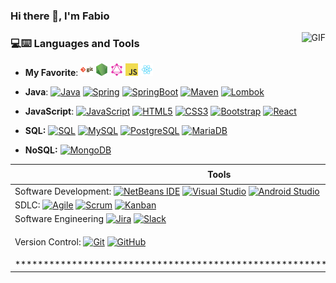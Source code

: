 ### Hi there 👋, I'm Fabio 
 <img align="right" alt="GIF" src="https://user-images.githubusercontent.com/55299077/112049828-e748da80-8b2e-11eb-866d-6fb23ea72864.png" />

 
### 💻:keyboard: Languages and Tools 

 - **My Favorite**:
<code><img height="20" src="https://raw.githubusercontent.com/github/explore/80688e429a7d4ef2fca1e82350fe8e3517d3494d/topics/git/git.png"></code>
<code><img height="20" src="https://raw.githubusercontent.com/github/explore/80688e429a7d4ef2fca1e82350fe8e3517d3494d/topics/nodejs/nodejs.png"></code>
<code><img height="20" src="https://raw.githubusercontent.com/github/explore/80688e429a7d4ef2fca1e82350fe8e3517d3494d/topics/graphql/graphql.png"></code>
<code><img height="20" src="https://raw.githubusercontent.com/github/explore/80688e429a7d4ef2fca1e82350fe8e3517d3494d/topics/javascript/javascript.png"></code>
<code><img height="20" src="https://raw.githubusercontent.com/github/explore/80688e429a7d4ef2fca1e82350fe8e3517d3494d/topics/react/react.png"></code>

  - **Java**: 
  [![Java](https://img.shields.io/badge/Java-orange?style=flat&logo=java&logoColor=white&link=https://github.com/Quananhle/OOP-JAVA-and-Android-App-Developer)](https://github.com/Quananhle/OOP-JAVA-and-Android-App-Developer) 
  [![Spring](https://img.shields.io/badge/-Spring-lightgray?style=flat&logo=spring&link=https://github.com/Quananhle/Java-Web-Developer)](https://github.com/Quananhle/Java-Web-Developer)
  [![SpringBoot](https://img.shields.io/badge/-Springboot-black?style=flat&logo=springboot&link=https://github.com/Quananhle/Java-Web-Developer)](https://github.com/Quananhle/Java-Web-Developer)
  [![Maven](https://img.shields.io/badge/Maven-C71A36?style=flat&logo=apache-maven&link=hhttps://github.com/Quananhle/Java-Web-Developer)](https://github.com/Quananhle/Java-Web-Developer) 
  [![Lombok](https://img.shields.io/badge/Lombok-02303A?style=flat&logo=lombok&link=hhttps://github.com/Quananhle/Java-Web-Developer)](https://github.com/Quananhle/Java-Web-Developer)

  - **JavaScript**: 
  [![JavaScript](https://img.shields.io/badge/-JavaScript-black?style=flat&logo=javascript&link=https://github.com/Quananhle/Front-End-Dev)](https://github.com/Quananhle/Front-End-Dev)
  [![HTML5](https://img.shields.io/badge/-HTML5-E34F26?style=flat&logo=html5&logoColor=white&link=https://github.com/Quananhle/Front-End-Dev)](https://github.com/Quananhle/Front-End-Dev) 
  [![CSS3](https://img.shields.io/badge/-CSS3-1572B6?style=flat&logo=css3&link=https://github.com/Quananhle/Front-End-Dev)](https://github.com/Quananhle/Front-End-Dev) 
  [![Bootstrap](https://img.shields.io/badge/-Bootstrap-purple?style=flat&logo=bootstrap&link=https://github.com/Quananhle/Front-End-Dev)](https://github.com/Quananhle/Front-End-Dev)
  [![React](https://img.shields.io/badge/-React-1572B6?style=flat&logo=react&link=https://github.com/Quananhle/Front-End-Dev)]() 

  - **SQL:**
  [![SQL](https://img.shields.io/badge/-SQL-orange?style=flat&logo=sql&link=https://github.com/Quananhle)](https://github.com/Quananhle)
  [![MySQL](https://img.shields.io/badge/-MySQL-lightgray?style=flat&logo=mysql&link=https://github.com/Quananhle)](https://github.com/Quananhle)
  [![PostgreSQL](https://img.shields.io/badge/-PostgreSQL-blue?style=flat&logo=postgresql&link=https://github.com/Quananhle)](https://github.com/Quananhle)
  [![MariaDB](https://img.shields.io/badge/-MariaDB-blue?style=flat&logo=mariadb&link=https://github.com/Quananhle)](https://github.com/Quananhle)
  
   - **NoSQL:**
  [![MongoDB](https://img.shields.io/badge/-MondoDB-green?style=flat&logo=mongodb&link=https://github.com/Quananhle)](https://github.com/Quananhle)


 Tools | 📫 How to reach me::
-------------------------------------------------- | ------------------------------------------------
Software Development: [![NetBeans IDE](https://img.shields.io/badge/-1B6AC6?style=flat&logo=Apache-NetBeans-IDE&logoColor=white&link=https://github.com/Quananhle "NetBeans IDE")](https://github.com/Quananhle) [![Visual Studio](https://img.shields.io/badge/-007ACC?style=flat&logo=Visual-Studio-Code&logoColor=white&link=https://github.com/Quananhle "Visual Studio")](https://github.com/Quananhle) [![Android Studio](https://img.shields.io/badge/-3DDC84?style=flat&logo=Android-Studio&logoColor=white&link=https://github.com/Quananhle "Android Studio" )](https://github.com/Quananhle)|    Email :[arpirez.fabio@gmail.com](arpirez.fabio@gmail.com)
SDLC: [![Agile](https://img.shields.io/badge/Agile-blue?style=flat&logo=Agile&logoColor=white&link=https://github.com/Quananhle "Agile")](https://github.com/Quananhle) [![Scrum](https://img.shields.io/badge/Scrum-green?style=flat&logo=Scrum&logoColor=white&link=https://github.com/Quananhle "Scrum")](https://github.com/Quananhle) [![Kanban](https://img.shields.io/badge/Kanban-red?style=flat&logo=Kanban&logoColor=white&link=https://github.com/Quananhle "Kanban")](https://github.com/Quananhle)|    Linkedln : [@myLinkedln](https://www.linkedin.com/in/fa-arp-4b990061/)
Software Engineering [![Jira](https://img.shields.io/badge/-Jira-0052CC?style=flat&logo=jira&logoColor=white&link=https://github.com/Quananhle)](https://github.com/Quananhle) [![Slack](https://img.shields.io/badge/-Slack-red?style=flat&logo=slack&logoColor=white&link=https://github.com/Quananhle)](https://github.com/Quananhle)| Phone : [+543834912105 ](+543834912105)
Version Control: [![Git](https://img.shields.io/badge/-Git-black?style=flat&logo=git&link=https://github.com/Quananhle)](https://github.com/Quananhle)  [![GitHub](https://img.shields.io/badge/-GitHub-181717?style=flat&logo=github&link=https://github.com/Quananhle)](https://github.com/Quananhle)| <p align="center" height="20px" >***************</p>
************************************************************************ | ************************************************************************

<!--
**farpires/farpires** is a ✨ _special_ ✨ repository because its `README.md` (this file) appears on your GitHub profile.

Here are some ideas to get you started:

- 🔭 I’m currently working on ...
- 🌱 I’m currently learning ...
- 👯 I’m looking to collaborate on ...
- 🤔 I’m looking for help with ...
- 💬 Ask me about ...
- 📫 How to reach me: ...
- 😄 Pronouns: ...
- ⚡ Fun fact: ...
-->

